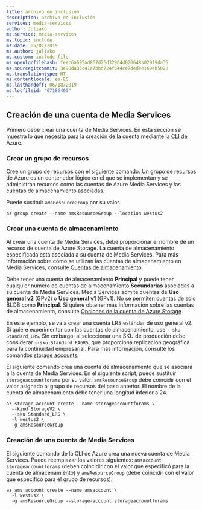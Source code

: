 ```yaml
---
title: archivo de inclusión
description: archivo de inclusión
services: media-services
author: Juliako
ms.service: media-services
ms.topic: include
ms.date: 05/01/2019
ms.author: juliako
ms.custom: include file
ms.openlocfilehash: feec6a695ad867d26d32904d020648b029f9da35
ms.sourcegitcommit: 3e98da33c41a7bbd724f644ce7dedee169eb5028
ms.translationtype: HT
ms.contentlocale: es-ES
ms.lasthandoff: 06/18/2019
ms.locfileid: "67186405"
---
```

## <a name="create-a-media-services-account"></a>Creación de una cuenta de Media Services

Primero debe crear una cuenta de Media Services. En esta sección se muestra lo que necesita para la creación de la cuenta mediante la CLI de Azure.

### <a name="create-a-resource-group"></a>Crear un grupo de recursos

Cree un grupo de recursos con el siguiente comando. Un grupo de recursos de Azure es un contenedor lógico en el que se implementan y se administran recursos como las cuentas de Azure Media Services y las cuentas de almacenamiento asociadas.

Puede sustituir `amsResourceGroup` por su valor.

```azurecli
az group create --name amsResourceGroup --location westus2
```

### <a name="create-a-storage-account"></a>Crear una cuenta de almacenamiento

Al crear una cuenta de Media Services, debe proporcionar el nombre de un recurso de cuenta de Azure Storage. La cuenta de almacenamiento especificada está asociada a su cuenta de Media Services. Para más información sobre cómo se utilizan las cuentas de almacenamiento en Media Services, consulte [Cuentas de almacenamiento](../articles/media-services/latest/storage-account-concept.md).

Debe tener una cuenta de almacenamiento **Principal** y puede tener cualquier número de cuentas de almacenamiento **Secundarias** asociadas a su cuenta de Media Services. Media Services admite cuentas de **Uso general v2** (GPv2) o **Uso general v1** (GPv1). No se permiten cuentas de solo BLOB como **Principal**. Si quiere obtener más información sobre las cuentas de almacenamiento, consulte [Opciones de la cuenta de Azure Storage](../articles/storage/common/storage-account-options.md). 

En este ejemplo, se va a crear una cuenta LRS estándar de uso general v2. Si quiere experimentar con las cuentas de almacenamiento, use `--sku Standard_LRS`. Sin embargo, al seleccionar una SKU de producción debe considerar `--sku Standard_RAGRS`, que proporciona replicación geográfica para la continuidad empresarial. Para más información, consulte los comandos [storage accounts](https://docs.microsoft.com/cli/azure/storage/account?view=azure-cli-latest).
 
El siguiente comando crea una cuenta de almacenamiento que se asociará a la cuenta de Media Services. En el siguiente script, puede sustituir `storageaccountforams` por su valor. `amsResourceGroup` debe coincidir con el valor asignado al grupo de recursos del paso anterior. El nombre de la cuenta de almacenamiento debe tener una longitud inferior a 24.

```azurecli
az storage account create --name storageaccountforams \  
  --kind StorageV2 \
  --sku Standard_LRS \
  -l westus2 \
  -g amsResourceGroup
```

### <a name="create-a-media-services-account"></a>Creación de una cuenta de Media Services

El siguiente comando de la CLI de Azure crea una nueva cuenta de Media Services. Puede reemplazar los valores siguientes: `amsaccount` `storageaccountforams` (deben coincidir con el valor que especificó para la cuenta de almacenamiento) y `amsResourceGroup` (debe coincidir con el valor que especificó para el grupo de recursos).

```azurecli
az ams account create --name amsaccount \
  -l westus2 \
  -g amsResourceGroup --storage-account storageaccountforams
```

